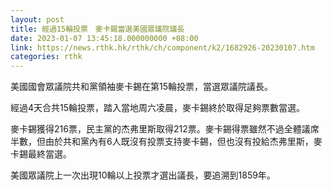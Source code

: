 ```yaml
---
layout: post
title: 經過15輪投票　麥卡錫當選美國眾議院議長
date: 2023-01-07 13:45:18.000000000 +08:00
link: https://news.rthk.hk/rthk/ch/component/k2/1682926-20230107.htm
categories: rthk
---
```


美國國會眾議院共和黨領袖麥卡錫在第15輪投票，當選眾議院議長。

經過4天合共15輪投票，踏入當地周六凌晨，麥卡錫終於取得足夠票數當選。

麥卡錫獲得216票，民主黨的杰弗里斯取得212票。麥卡錫得票雖然不過全體議席半數，但由於共和黨內有6人既沒有投票支持麥卡錫，但也沒有投給杰弗里斯，麥卡錫最終當選。

美國眾議院上一次出現10輪以上投票才選出議長，要追溯到1859年。
